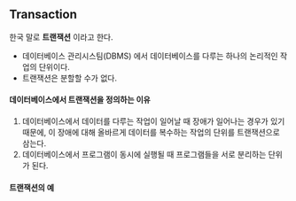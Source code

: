 ## Transaction
한국 말로 __트랜잭션__ 이라고 한다.
* 데이터베이스 관리시스팀(DBMS) 에서 데이터베이스를 다루는 하나의 논리적인 작업의 단위이다.
* 트랜잭션은 분할할 수가 없다.

#### 데이터베이스에서 트랜잭션을 정의하는 이유
1. 데이터베이스에서 데이터를 다루는 작업이 일어날 때 장애가 일어나는 경우가 있기 때문에, 이 장애에 대해 올바르게 데이터를 복수하는 작업의 단위를 트랜잭션으로 삼는다.
2. 데이터베이스에서 프로그램이 동시에 실행될 때 프로그램들을 서로 분리하는 단위가 된다.

#### 트랜잭션의 예
